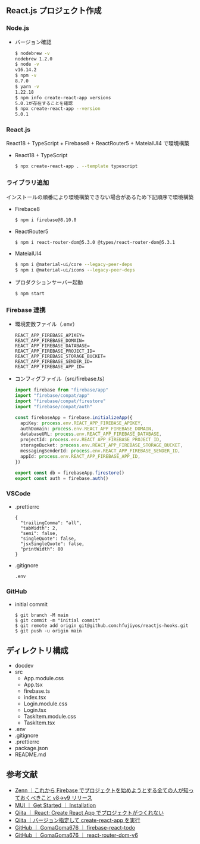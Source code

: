 ## React.js プロジェクト作成

### Node.js

- バージョン確認
  ```sh
  $ nodebrew -v
  nodebrew 1.2.0
  $ node -v
  v16.14.2
  $ npm -v
  8.7.0
  $ yarn -v
  1.22.18
  $ npm info create-react-app versions
  5.0.1が存在することを確認
  $ npx create-react-app --version
  5.0.1
  ```

### React.js

React18 + TypeScript + Firebase8 + ReactRouter5 + MateialUI4 で環境構築

- React18 + TypeScript

  ```sh
  $ npx create-react-app . --template typescript
  ```

### ライブラリ追加

インストールの順番により環境構築できない場合があるため下記順序で環境構築

- Firebace8

  ```sh
  $ npm i firebase@8.10.0
  ```

- ReactRouter5

  ```sh
  $ npm i react-router-dom@5.3.0 @types/react-router-dom@5.3.1
  ```

- MateialUI4

  ```sh
  $ npm i @material-ui/core --legacy-peer-deps
  $ npm i @material-ui/icons --legacy-peer-deps
  ```

- プロダクションサーバー起動

  ```sh
  $ npm start
  ```

### Firebase 連携

- 環境変数ファイル（.env）

  ```
  REACT_APP_FIREBASE_APIKEY=
  REACT_APP_FIREBASE_DOMAIN=
  REACT_APP_FIREBASE_DATABASE=
  REACT_APP_FIREBASE_PROJECT_ID=
  REACT_APP_FIREBASE_STORAGE_BUCKET=
  REACT_APP_FIREBASE_SENDER_ID=
  REACT_APP_FIREBASE_APP_ID=
  ```

- コンフィグファイル（src/firebase.ts）

  ```ts
  import firebase from "firebase/app"
  import "firebase/conpat/app"
  import "firebase/conpat/firestore"
  import "firebase/conpat/auth"

  const firebaseApp = firebase.initializeApp({
    apiKey: process.env.REACT_APP_FIREBASE_APIKEY,
    authDomain: process.env.REACT_APP_FIREBASE_DOMAIN,
    databaseURL: process.env.REACT_APP_FIREBASE_DATABASE,
    projectId: process.env.REACT_APP_FIREBASE_PROJECT_ID,
    storageBucket: process.env.REACT_APP_FIREBASE_STORAGE_BUCKET,
    messagingSenderId: process.env.REACT_APP_FIREBASE_SENDER_ID,
    appId: process.env.REACT_APP_FIREBASE_APP_ID,
  })

  export const db = firebaseApp.firestore()
  export const auth = firebase.auth()
  ```

### VSCode

- .prettierrc

  ```
  {
    "trailingComma": "all",
    "tabWidth": 2,
    "semi": false,
    "singleQuote": false,
    "jsxSingleQuote": false,
    "printWidth": 80
  }
  ```

- .gitignore

  ```
  .env
  ```

### GitHub

- initial commit

  ```
  $ git branch -M main
  $ git commit -m "initial commit"
  $ git remote add origin git@github.com:hfujiyos/reactjs-hooks.git
  $ git push -u origin main
  ```

## ディレクトリ構成

- docdev
- src
  - App.module.css
  - App.tsx
  - firebase.ts
  - index.tsx
  - Login.module.css
  - Login.tsx
  - TaskItem.module.css
  - TaskItem.tsx
- .env
- .gitignore
- .prettierrc
- package.json
- README.md

## 参考文献

- [Zenn ｜これから Firebase でプロジェクトを始めようとする全ての人が知っておくべきこと v8→v9 リリース](https://zenn.dev/hiro__dev/articles/605161cd5a7875)
- [MUI ｜ Get Started ｜ Installation](https://mui.com/material-ui/getting-started/installation/)
- [Qiita ｜ React: Create React App でプロジェクトがつくれない](https://qiita.com/FumioNonaka/items/076af56213afc7e29853)
- [Qiita ｜バージョン指定して create-react-app を実行](https://qiita.com/hayato94087/items/5c586e80bfa18b1c537a)
- [GitHub ｜ GomaGoma676 ｜ firebase-react-todo](https://github.com/GomaGoma676/firebase-react-todo)
- [GitHub ｜ GomaGoma676 ｜ react-router-dom-v6](https://github.com/GomaGoma676/react-router-dom-v6)

